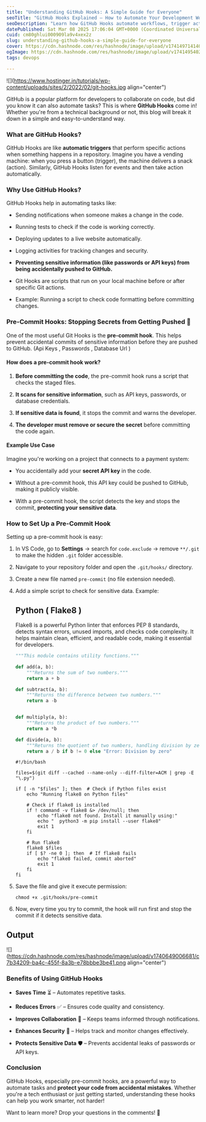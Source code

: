 ```yaml
---
title: "Understanding GitHub Hooks: A Simple Guide for Everyone"
seoTitle: "GitHub Hooks Explained – How to Automate Your Development Workflow"
seoDescription: "Learn how GitHub Hooks automate workflows, trigger actions, and enhance your development process. A beginner-friendly guide to mastering GitHub automation."
datePublished: Sat Mar 08 2025 17:06:04 GMT+0000 (Coordinated Universal Time)
cuid: cm80ghlui000909la9v4xex2z
slug: understanding-github-hooks-a-simple-guide-for-everyone
cover: https://cdn.hashnode.com/res/hashnode/image/upload/v1741497141408/fe88f4c4-26fd-453b-91a1-f0decea453a2.png
ogImage: https://cdn.hashnode.com/res/hashnode/image/upload/v1741495402050/66d1c2a3-f131-4d79-9a0a-0cf8eb543ad0.png
tags: devops

---
```


![](https://www.hostinger.in/tutorials/wp-content/uploads/sites/2/2022/02/git-hooks.jpg align="center")

GitHub is a popular platform for developers to collaborate on code, but did you know it can also automate tasks? This is where **GitHub Hooks** come in! Whether you're from a technical background or not, this blog will break it down in a simple and easy-to-understand way.

### What are GitHub Hooks?

GitHub Hooks are like **automatic triggers** that perform specific actions when something happens in a repository. Imagine you have a vending machine: when you press a button (trigger), the machine delivers a snack (action). Similarly, GitHub Hooks listen for events and then take action automatically.

### Why Use GitHub Hooks?

GitHub Hooks help in automating tasks like:

* Sending notifications when someone makes a change in the code.
    
* Running tests to check if the code is working correctly.
    
* Deploying updates to a live website automatically.
    
* Logging activities for tracking changes and security.
    
* **Preventing sensitive information (like passwords or API keys) from being accidentally pushed to GitHub.**
    
* Git Hooks are scripts that run on your local machine before or after specific Git actions.
    
* Example: Running a script to check code formatting before committing changes.
    

### Pre-Commit Hooks: Stopping Secrets from Getting Pushed 🚫

One of the most useful Git Hooks is the **pre-commit hook**. This helps prevent accidental commits of sensitive information before they are pushed to GitHub. (Api Keys , Passwords , Database Url )

#### How does a pre-commit hook work?

1. **Before committing the code**, the pre-commit hook runs a script that checks the staged files.
    
2. **It scans for sensitive information**, such as API keys, passwords, or database credentials.
    
3. **If sensitive data is found**, it stops the commit and warns the developer.
    
4. **The developer must remove or secure the secret** before committing the code again.
    

#### Example Use Case

Imagine you're working on a project that connects to a payment system:

* You accidentally add your **secret API key** in the code.
    
* Without a pre-commit hook, this API key could be pushed to GitHub, making it publicly visible.
    
* With a pre-commit hook, the script detects the key and stops the commit, **protecting your sensitive data**.
    

### How to Set Up a Pre-Commit Hook

Setting up a pre-commit hook is easy:

1. In VS Code, go to **Settings** → search for `code.exclude` → remove `**/.git` to make the hidden `.git` folder accessible.
    
2. Navigate to your repository folder and open the `.git/hooks/` directory.
    
3. Create a new file named `pre-commit` (no file extension needed).
    
4. Add a simple script to check for sensitive data. Example:
    
    ## Python ( Flake8 )
    
    Flake8 is a powerful Python linter that enforces PEP 8 standards, detects syntax errors, unused imports, and checks code complexity. It helps maintain clean, efficient, and readable code, making it essential for developers.
    
    ```python
    """This module contains utility functions."""
    
    def add(a, b):
        """Returns the sum of two numbers."""
        return a + b
    
    def subtract(a, b):
        """Returns the difference between two numbers."""
        return a -b
    
    
    def multiply(a, b):
        """Returns the product of two numbers."""
        return a *b
    
    def divide(a, b):
        """Returns the quotient of two numbers, handling division by zero."""
        return a / b if b != 0 else "Error: Division by zero"
    ```
    
    ```plaintext
    #!/bin/bash
    
    files=$(git diff --cached --name-only --diff-filter=ACM | grep -E "\.py")
    
    if [ -n "$files" ]; then  # Check if Python files exist
        echo "Running flake8 on Python files"
    
        # Check if flake8 is installed
        if ! command -v flake8 &> /dev/null; then
            echo "flake8 not found. Install it manually using:"
            echo "  python3 -m pip install --user flake8"
            exit 1
        fi
    
        # Run flake8
        flake8 $files
        if [ $? -ne 0 ]; then  # If flake8 fails
            echo "flake8 failed, commit aborted"
            exit 1
        fi
    fi
    ```
    
5. Save the file and give it execute permission:
    
    ```plaintext
    chmod +x .git/hooks/pre-commit
    ```
    
6. Now, every time you try to commit, the hook will run first and stop the commit if it detects sensitive data.
    

## Output

![](https://cdn.hashnode.com/res/hashnode/image/upload/v1740649006681/c7b34209-ba4c-455f-8a3b-e78bbbe3be41.png align="center")

### Benefits of Using GitHub Hooks

* **Saves Time** ⏳ – Automates repetitive tasks.
    
* **Reduces Errors** ✅ – Ensures code quality and consistency.
    
* **Improves Collaboration** 🤝 – Keeps teams informed through notifications.
    
* **Enhances Security** 🔐 – Helps track and monitor changes effectively.
    
* **Protects Sensitive Data** 🛡️ – Prevents accidental leaks of passwords or API keys.
    

### Conclusion

GitHub Hooks, especially pre-commit hooks, are a powerful way to automate tasks and **protect your code from accidental mistakes**. Whether you're a tech enthusiast or just getting started, understanding these hooks can help you work smarter, not harder!

Want to learn more? Drop your questions in the comments! 🚀